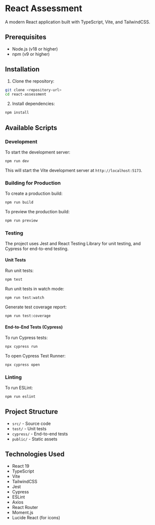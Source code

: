 # React Assessment

A modern React application built with TypeScript, Vite, and TailwindCSS.

## Prerequisites

- Node.js (v18 or higher)
- npm (v9 or higher)

## Installation

1. Clone the repository:
```bash
git clone <repository-url>
cd react-assessment
```

2. Install dependencies:
```bash
npm install
```

## Available Scripts

### Development

To start the development server:
```bash
npm run dev
```
This will start the Vite development server at `http://localhost:5173`.

### Building for Production

To create a production build:
```bash
npm run build
```

To preview the production build:
```bash
npm run preview
```

### Testing

The project uses Jest and React Testing Library for unit testing, and Cypress for end-to-end testing.

#### Unit Tests

Run unit tests:
```bash
npm test
```

Run unit tests in watch mode:
```bash
npm run test:watch
```

Generate test coverage report:
```bash
npm run test:coverage
```

#### End-to-End Tests (Cypress)

To run Cypress tests:
```bash
npx cypress run
```

To open Cypress Test Runner:
```bash
npx cypress open
```

### Linting

To run ESLint:
```bash
npm run eslint
```

## Project Structure

- `src/` - Source code
- `test/` - Unit tests
- `cypress/` - End-to-end tests
- `public/` - Static assets

## Technologies Used

- React 19
- TypeScript
- Vite
- TailwindCSS
- Jest
- Cypress
- ESLint
- Axios
- React Router
- Moment.js
- Lucide React (for icons)


